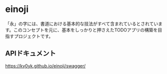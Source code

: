 # einoji

「永」の字には、書道における基本的な技法がすべて含まれているとされています。このコンセプトを元に、基本をしっかりと押さえたTODOアプリの構築を目指すプロジェクトです。

## APIドキュメント

https://ky0yk.github.io/einoji/swagger/
